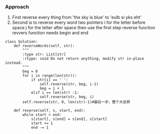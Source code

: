 ### Approach
1. First reverse every thing
from 'the sky is blue' to 'eulb si yks eht'
2. Second is to reverse every word
two pointers 
i for the letter before space
j for the letter after space
then use the first step reverse function  
revvers function needs begin and end
```
class Solution:
    def reverseWords(self, str):
        """
        :type str: List[str]
        :rtype: void Do not return anything, modify str in-place instead.
        """
        beg = 0
        for i in range(len(str)):
            if str[i] == ' ':
                self.reverse(str, beg, i-1)
                beg = i + 1
            elif i == len(str) -1:
                self.reverse(str, beg, i)
        self.reverse(str, 0, len(str)-1)#最后一步，整个大反转
    
    def reverse(self, s, start, end):
        while start < end:
            s[start], s[end] = s[end], s[start]
            start += 1
            end -= 1
```
